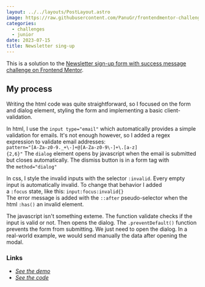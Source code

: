 ```yaml
---
layout: ../../layouts/PostLayout.astro
image: https://raw.githubusercontent.com/PanuGr/frontendmentor-challenges/main/junior/newsletter-sign-up/screenshot.jpg
categories:
  - challenges
  - junior
date: 2023-07-15
title: Newsletter sing-up
---
```

This is a solution to the [Newsletter sign-up form with success message challenge on Frontend Mentor](https://www.frontendmentor.io/challenges/newsletter-signup-form-with-success-message-3FC1AZbNrv).

## My process

Writing the html code was quite straightforward, so I focused on the form and dialog element, styling the form and implementing a basic client-validation.

In html, I use the `input type="email"` which automatically provides a simple validation for emails. It's not enough however, so I added a regex expression to validate email addresses: \
`pattern="[A-Za-z0-9._+\-]+@[A-Za-z0-9\-]+\.[a-z]{2,6}"` The `dialog` element opens by javascript when the email is submitted but closes automatically. The dismiss button is in a form tag with the `method="dialog"`

In css, I style the invalid inputs with the selector `:invalid`. Every empty input is automatically invalid. To change that behavior I added a `:focus` state, like this: `input:focus:invalid{}`\
The error message is added with the `::after` pseudo-selector when the html `:has()` an invalid element.

The javascript isn't something exteme. The function validate checks if the input is valid or not. Then opens the dialog. The `.preventDefault()` function prevents the form from submitting. We just need to open the dialog. In a real-world example, we would send manually the data after opening the modal.

### Links

* *[See the demo](https://panugr.github.io/frontendmentor-challenges/junior/newsletter-sign-up/)*
* *[See the code](https://github.com/PanuGr/frontendmentor-challenges/tree/main/junior/newsletter-sign-up)*